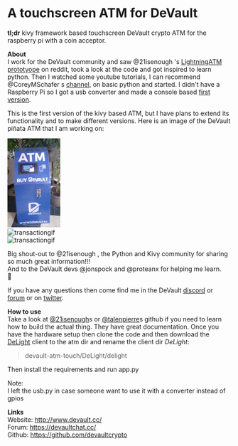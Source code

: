 # A touchscreen ATM for DeVault

**tl;dr**
kivy framework based touchscreen DeVault crypto ATM for the raspberry pi with a
coin acceptor.

**About**  
I work for the DeVault community and saw @21isenough 's [LightningATM prototyope](https://github.com/21isenough/LightningATM) on reddit, took a look at the code and got inspired  to learn python. Then I watched some youtube tutorials, I can recommend @CoreyMSchafer s [channel](https://www.youtube.com/channel/UCCezIgC97PvUuR4_gbFUs5g),
on basic python and started. I didn't have a Raspberry Pi so I got a
usb converter and made a console based [first version](https://github.com/pppest/devault-atm).  

This is the first version of the kivy based ATM, but I have plans to extend its functionality and to make different versions.
Here is an image of the DeVault piñata ATM that I am working on:  

![DeVault ATM](https://github.com/pppest/devault-atm-touch/blob/master/images/devault-atm-touch-pinnata.jpg)   
![transactiongif](https://github.com/pppest/devault-atm-touch/blob/master/images/atm.gif)   
![transactiongif](https://github.com/pppest/devault-atm-touch/blob/master/images/transaction.gif)   

Big shout-out to @21isenough , the Python and Kivy community for sharing so much great information!!!  
And to the DeVault devs @jonspock and @proteanx for helping me learn.  
:beers:

If you have any questions then come find me in the DeVault [discord](https://discordapp.com/invite/JnRZ7BB) or [forum](https://devaultchat.cc/) or on [twitter](https://twitter.com/pestdesmadre).

**How to use**  
Take a look at [@21isenough](https://github.com/21isenough/LightningATM)s or [@talenpierre](https://github.com/talentpierre/KivyLightningATM_Repo/tree/master/LightningATM_Kivy_Separate)s github if you need to learn how to build the actual thing. They have great documentation.
Once you have the hardware setup then clone the code and then download the [DeLight](https://github.com/devaultcrypto/DeLight/releases) client to the atm dir and rename the client dir *DeLight*:
> devault-atm-touch/DeLight/delight


Then install the requirements and run app.py

Note:  
I left the usb.py in case someone want to use it with a converter instead of gpios  



**Links**  
Website: http://www.devault.cc/  
Forum: https://devaultchat.cc/  
Github: https://github.com/devaultcrypto  
